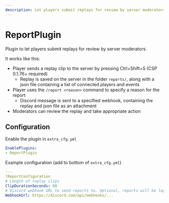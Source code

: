 ```yaml
---
description: Let players submit replays for review by server moderators
---
```


# ReportPlugin
Plugin to let players submit replays for review by server moderators.

It works like this:
* Player sends a replay clip to the server by pressing Ctrl+Shift+S (CSP 0.1.76+ required)
  * Replay is saved on the server in the folder `reports/`, along with a json file containing a list of connected players and events
* Player uses the `/report <reason>` command to specify a reason for the report
  * Discord message is sent to a specified webhook, containing the replay and json file as an attachment
* Moderators can review the replay and take appropriate action

## Configuration
Enable the plugin in `extra_cfg.yml`
```yaml
EnablePlugins:
- ReportPlugin
```

Example configuration (add to bottom of `extra_cfg.yml`)
```yaml
---
!ReportConfiguration
# Length of replay clips
ClipDurationSeconds: 60
# Discord webhook URL to send reports to. Optional, reports will be logged to the server log if you leave this empty
WebhookUrl: https://discord.com/api/webhooks/...
```
